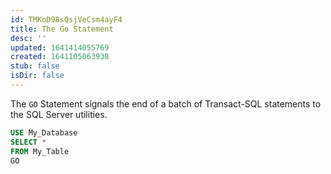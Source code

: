 ```yaml
---
id: TMKoD98sQsjVeCsm4ayF4
title: The Go Statement
desc: ''
updated: 1641414055769
created: 1641105063938
stub: false
isDir: false
---
```


The `GO` Statement signals the end of a batch of Transact-SQL statements to the SQL Server utilities.

```sql
USE My_Database
SELECT *
FROM My_Table
GO
```
